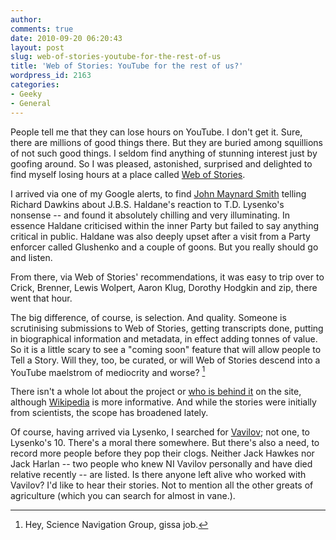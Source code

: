 ```yaml
---
author:
comments: true
date: 2010-09-20 06:20:43
layout: post
slug: web-of-stories-youtube-for-the-rest-of-us
title: 'Web of Stories: YouTube for the rest of us?'
wordpress_id: 2163
categories:
- Geeky
- General
---
```


People tell me that they can lose hours on YouTube. I don't get it. Sure, there are millions of good things there. But they are buried among squillions of not such good things. I seldom find anything of stunning interest just by goofing around. So I was pleased, astonished, surprised and delighted to find myself losing hours at a place called [Web of Stories](http://www.webofstories.com/).

I arrived via one of my Google alerts, to find [John Maynard Smith](http://www.webofstories.com/play/7285) telling Richard Dawkins about J.B.S. Haldane's reaction to T.D. Lysenko's nonsense -- and found it absolutely chilling and very illuminating. In essence Haldane criticised within the inner Party but failed to say anything critical in public. Haldane was also deeply upset after a visit from a Party enforcer called Glushenko and a couple of goons. But you really should go and listen.

From there, via Web of Stories' recommendations, it was easy to trip over to Crick, Brenner, Lewis Wolpert, Aaron Klug, Dorothy Hodgkin and zip, there went that hour.

The big difference, of course, is selection. And quality. Someone is scrutinising submissions to Web of Stories, getting transcripts done, putting in biographical information and metadata, in effect adding tonnes of value. So it is a little scary to see a "coming soon" feature that will allow people to Tell a Story. Will they, too, be curated, or will Web of Stories descend into a YouTube maelstrom of mediocrity and worse? [^fn1]
[^fn1]: Hey, Science Navigation Group, gissa job. 


There isn't a whole lot about the project or [who is behind it](http://sciencenow.com/default.asp) on the site, although [Wikipedia](http://en.wikipedia.org/wiki/Web_of_Stories) is more informative. And while the stories were initially from scientists, the scope has broadened lately.

Of course, having arrived via Lysenko, I searched for [Vavilov](http://www.vaviblog.com/); not one, to Lysenko's 10. There's a moral there somewhere. But there's also a need, to record more people before they pop their clogs. Neither Jack Hawkes nor Jack Harlan -- two people who knew NI Vavilov personally and have died relative recently -- are listed. Is there anyone left alive who worked with Vavilov? I'd like to hear their stories. Not to mention all the other greats of agriculture (which you can search for almost in vane.).

